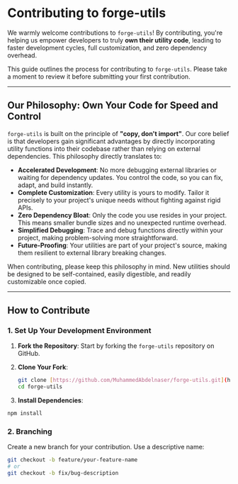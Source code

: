 # Contributing to forge-utils

We warmly welcome contributions to `forge-utils`! By contributing, you're helping us empower developers to truly **own their utility code**, leading to faster development cycles, full customization, and zero dependency overhead.

This guide outlines the process for contributing to `forge-utils`. Please take a moment to review it before submitting your first contribution.

---

## Our Philosophy: Own Your Code for Speed and Control

`forge-utils` is built on the principle of **"copy, don't import"**. Our core belief is that developers gain significant advantages by directly incorporating utility functions into their codebase rather than relying on external dependencies. This philosophy directly translates to:

* **Accelerated Development**: No more debugging external libraries or waiting for dependency updates. You control the code, so you can fix, adapt, and build instantly.
* **Complete Customization**: Every utility is yours to modify. Tailor it precisely to your project's unique needs without fighting against rigid APIs.
* **Zero Dependency Bloat**: Only the code you use resides in your project. This means smaller bundle sizes and no unexpected runtime overhead.
* **Simplified Debugging**: Trace and debug functions directly within your project, making problem-solving more straightforward.
* **Future-Proofing**: Your utilities are part of your project's source, making them resilient to external library breaking changes.

When contributing, please keep this philosophy in mind. New utilities should be designed to be self-contained, easily digestible, and readily customizable once copied.

---

## How to Contribute

### 1. Set Up Your Development Environment

1. **Fork the Repository**: Start by forking the `forge-utils` repository on GitHub.

2. **Clone Your Fork**:

    ```bash
    git clone [https://github.com/MuhammedAbdelnaser/forge-utils.git](https://github.com/MuhammedAbdelnaser/forge-utils.git)
    cd forge-utils
    ```

3. **Install Dependencies**:

```bash
npm install
```

### 2. Branching

Create a new branch for your contribution. Use a descriptive name:

```bash
git checkout -b feature/your-feature-name
# or
git checkout -b fix/bug-description
```
